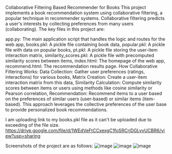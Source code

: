 Collaborative Filtering Based Recommender for Books
This project implements a book recommendation system using collaborative filtering, a popular technique in recommender systems. Collaborative filtering predicts a user's interests by collecting preferences from many users (collaborating). The key files in this project are:

app.py: The main application script that handles the logic and routes for the web app, books.pkl: A pickle file containing book data, popular.pkl: A pickle file with data on popular books, pt.pkl: A pickle file storing the user-item interaction matrix, similarity_scores.pkl: A pickle file with precomputed similarity scores between items, index.html: The homepage of the web app, recommend.html: The recommendation results page.
How Collaborative Filtering Works:
Data Collection: Gather user preferences (ratings, interactions) for various books, Matrix Creation: Create a user-item interaction matrix from this data, Similarity Calculation: Compute similarity scores between items or users using methods like cosine similarity or Pearson correlation, Recommendation: Recommend items to a user based on the preferences of similar users (user-based) or similar items (item-based).
This approach leverages the collective preferences of the user base to provide personalized book recommendations.

I am uploading link to my books.pkl file as it can't be uploaded due to exceeding of the file size.
https://drive.google.com/file/d/1WEdVeFtCCxexgC1foSRCrjDGLyvUCBR6/view?usp=sharing

Screenshots of the project are as follows:
![image](https://github.com/B-Mittal/recommender-python/assets/168446223/a0215f35-82ab-422f-a124-67540efc9330)
![image](https://github.com/B-Mittal/recommender-python/assets/168446223/19c3781b-41a7-454a-a0c5-4e9fa9de8bcd)
![image](https://github.com/B-Mittal/recommender-python/assets/168446223/2673a94e-34ad-4517-a881-d2b3bf752a9c)



